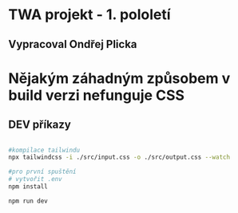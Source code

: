 # TWA projekt - 1. pololetí

## Vypracoval Ondřej Plicka

# Nějakým záhadným způsobem v build verzi nefunguje CSS

## DEV příkazy
```bash

#kompilace tailwindu
npx tailwindcss -i ./src/input.css -o ./src/output.css --watch

#pro první spuštění
# vytvořit .env
npm install

npm run dev

```
